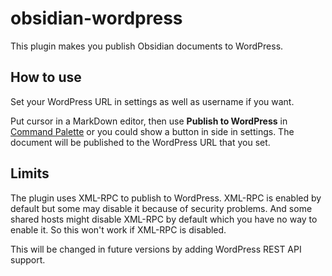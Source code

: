 # obsidian-wordpress

This plugin makes you publish Obsidian documents to WordPress.

## How to use

Set your WordPress URL in settings as well as username if you want.

Put cursor in a MarkDown editor, then use **Publish to WordPress** in
[Command Palette](https://help.obsidian.md/Plugins/Command+palette)
or you could show a button in side in settings.
The document will be published to the WordPress URL that you set.

## Limits

The plugin uses XML-RPC to publish to WordPress. XML-RPC is enabled
by default but some may disable it because of security problems.
And some shared hosts might disable XML-RPC by default which you have
no way to enable it. So this won't work if XML-RPC is disabled.

This will be changed in future versions by adding WordPress REST API support.
